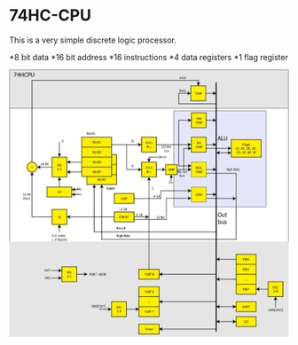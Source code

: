 # 74HC-CPU

This is a very simple discrete logic processor.

*8 bit data
*16 bit address
*16 instructions
*4 data registers
*1 flag register

![CPU structure](./CPU.png)
